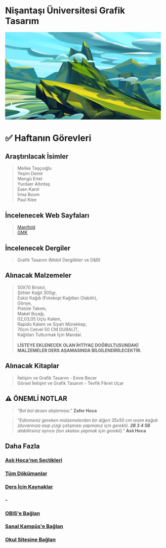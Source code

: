# Nişantaşı Üniversitesi Grafik Tasarım

![Dağ Resmi](assets/img/mountain.jpg)
# ✅ Haftanın Görevleri
## **Araştırılacak İsimler**
> Melike Taşçıoğlu\
Yeşim Demir\
Mengü Ertel\
Yurdaer Altıntaş\
Esen Karol\
İrma Boom\
Paul Klee

## **İncelenecek Web Sayfaları**
> [Manifold](https://manifold.press)\
[GMK](http://gmk.org.tr/publications)

## **İncelenecek Dergiler**
> Grafik Tasarım (Mobil Dergilikler ve D&R)

## **Alınacak Malzemeler**
> 50X70 Bristol,\
Şöhler Kağıt 300gr,\
Eskiz Kağdı (Fotokopi Kağıtları Olabilir),\
Gönye,\
Pistole Takımı,\
Maket Bıçağı,\
02,03,05 Uçlu Kalem,\
Rapido Kalem ve Siyah Mürekkep,\
70cm Cetvel 50 CM DURALİT,\
Kağıtları Tutturmak İçin Mandal.\
\
**LİSTEYE EKLENECEK OLAN İHTİYAÇ DOĞRULTUSUNDAKİ MALZEMELER DERS AŞAMASINDA BİLGİLENDİRİLECEKTİR.**

## **Alınacak Kitaplar**
> İletişim ve Grafik Tasarım - Emre Becer\
Görsel İletişim ve Grafik Tasarım - Tevfik Fikret Uçar 

## ⚠️ **ÖNEMLİ NOTLAR**
> _"Bol bol desen alıştırması."_ **Zafer Hoca**

> _"Edinmeniz gereken malzemelerden bir diğeri 35x50 cm resim kağıdı (duvarınıza asıp çizgi çalışması yapmanız için gerekli). **2B 3 4 5B** alabilirsiniz ayrıca (ton skalası yapmak için gerekli)."_ **Aslı Hoca**

## **Daha Fazla**
### [Aslı Hoca'nın Seçtikleri](featured_contents.md)
### [Tüm Dökümanlar](docs/docs.md)
### [Ders İçin Kaynaklar](sources/sources.md)
### -
### [OBIS'e Bağlan](https://obis.nisantasi.edu.tr)
### [Sanal Kampüs'e Bağlan](https://sanalkampus.nisantasi.edu.tr)
### [Okul Sitesine Bağlan](http://myo.nisantasi.edu.tr)